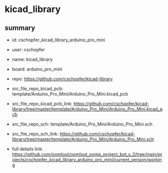 # kicad_library
 
## summary 
* id: cschopfer_kicad_library_arduino_pro_mini
* user: cschopfer
* name: kicad_library
* board: arduino_pro_mini
* repo: https://github.com/cschopfer/kicad-library
* src_file_repo_kicad_pcb: template/Arduino_Pro_Mini/Arduino_Pro_Mini.kicad_pcb
* src_file_repo_kicad_pcb_link: https://github.com/cschopfer/kicad-library/tree/master/template/Arduino_Pro_Mini/Arduino_Pro_Mini.kicad_pcb


* src_file_repo_sch: template/Arduino_Pro_Mini/Arduino_Pro_Mini.sch
* src_file_repo_sch_link: https://github.com/cschopfer/kicad-library/tree/master/template/Arduino_Pro_Mini/Arduino_Pro_Mini.sch
* full details link: https://github.com/oomlout/oomlout_oomp_project_bot_v_2/tree/main/projects/cschopfer_kicad_library_arduino_pro_mini/current_version/working  






